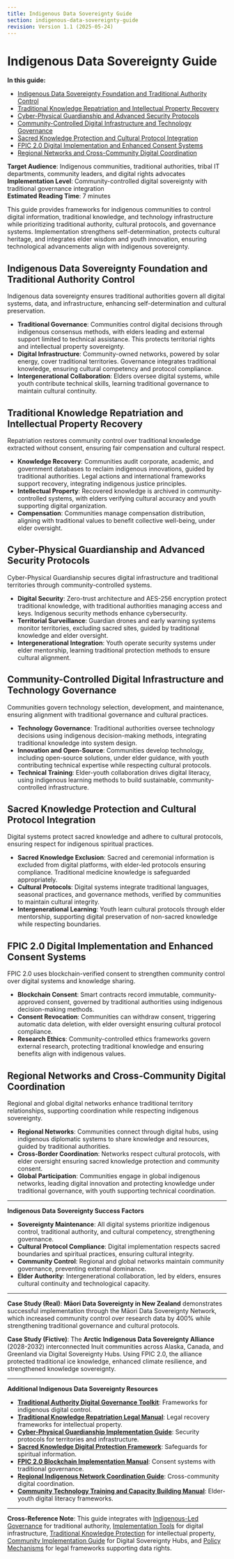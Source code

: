 ```yaml
---
title: Indigenous Data Sovereignty Guide
section: indigenous-data-sovereignty-guide
revision: Version 1.1 (2025-05-24)
---
```


# Indigenous Data Sovereignty Guide

**In this guide:**
- [Indigenous Data Sovereignty Foundation and Traditional Authority Control](#indigenous-data-sovereignty-foundation-traditional-authority)
- [Traditional Knowledge Repatriation and Intellectual Property Recovery](#traditional-knowledge-repatriation-intellectual-property-recovery)
- [Cyber-Physical Guardianship and Advanced Security Protocols](#cyber-physical-guardianship-advanced-security)
- [Community-Controlled Digital Infrastructure and Technology Governance](#community-controlled-digital-infrastructure-technology-governance)
- [Sacred Knowledge Protection and Cultural Protocol Integration](#sacred-knowledge-protection-cultural-protocol-integration)
- [FPIC 2.0 Digital Implementation and Enhanced Consent Systems](#fpic-2-digital-implementation-enhanced-consent)
- [Regional Networks and Cross-Community Digital Coordination](#regional-networks-cross-community-digital-coordination)

**Target Audience**: Indigenous communities, traditional authorities, tribal IT departments, community leaders, and digital rights advocates  
**Implementation Level**: Community-controlled digital sovereignty with traditional governance integration  
**Estimated Reading Time**: 7 minutes  

This guide provides frameworks for indigenous communities to control digital information, traditional knowledge, and technology infrastructure while prioritizing traditional authority, cultural protocols, and governance systems. Implementation strengthens self-determination, protects cultural heritage, and integrates elder wisdom and youth innovation, ensuring technological advancements align with indigenous sovereignty.

## <a id="indigenous-data-sovereignty-foundation-traditional-authority"></a>Indigenous Data Sovereignty Foundation and Traditional Authority Control

Indigenous data sovereignty ensures traditional authorities govern all digital systems, data, and infrastructure, enhancing self-determination and cultural preservation.

- **Traditional Governance**: Communities control digital decisions through indigenous consensus methods, with elders leading and external support limited to technical assistance. This protects territorial rights and intellectual property sovereignty.
- **Digital Infrastructure**: Community-owned networks, powered by solar energy, cover traditional territories. Governance integrates traditional knowledge, ensuring cultural competency and protocol compliance.
- **Intergenerational Collaboration**: Elders oversee digital systems, while youth contribute technical skills, learning traditional governance to maintain cultural continuity.

## <a id="traditional-knowledge-repatriation-intellectual-property-recovery"></a>Traditional Knowledge Repatriation and Intellectual Property Recovery

Repatriation restores community control over traditional knowledge extracted without consent, ensuring fair compensation and cultural respect.

- **Knowledge Recovery**: Communities audit corporate, academic, and government databases to reclaim indigenous innovations, guided by traditional authorities. Legal actions and international frameworks support recovery, integrating indigenous justice principles.
- **Intellectual Property**: Recovered knowledge is archived in community-controlled systems, with elders verifying cultural accuracy and youth supporting digital organization.
- **Compensation**: Communities manage compensation distribution, aligning with traditional values to benefit collective well-being, under elder oversight.

## <a id="cyber-physical-guardianship-advanced-security"></a>Cyber-Physical Guardianship and Advanced Security Protocols

Cyber-Physical Guardianship secures digital infrastructure and traditional territories through community-controlled systems.

- **Digital Security**: Zero-trust architecture and AES-256 encryption protect traditional knowledge, with traditional authorities managing access and keys. Indigenous security methods enhance cybersecurity.
- **Territorial Surveillance**: Guardian drones and early warning systems monitor territories, excluding sacred sites, guided by traditional knowledge and elder oversight.
- **Intergenerational Integration**: Youth operate security systems under elder mentorship, learning traditional protection methods to ensure cultural alignment.

## <a id="community-controlled-digital-infrastructure-technology-governance"></a>Community-Controlled Digital Infrastructure and Technology Governance

Communities govern technology selection, development, and maintenance, ensuring alignment with traditional governance and cultural practices.

- **Technology Governance**: Traditional authorities oversee technology decisions using indigenous decision-making methods, integrating traditional knowledge into system design.
- **Innovation and Open-Source**: Communities develop technology, including open-source solutions, under elder guidance, with youth contributing technical expertise while respecting cultural protocols.
- **Technical Training**: Elder-youth collaboration drives digital literacy, using indigenous learning methods to build sustainable, community-controlled infrastructure.

## <a id="sacred-knowledge-protection-cultural-protocol-integration"></a>Sacred Knowledge Protection and Cultural Protocol Integration

Digital systems protect sacred knowledge and adhere to cultural protocols, ensuring respect for indigenous spiritual practices.

- **Sacred Knowledge Exclusion**: Sacred and ceremonial information is excluded from digital platforms, with elder-led protocols ensuring compliance. Traditional medicine knowledge is safeguarded appropriately.
- **Cultural Protocols**: Digital systems integrate traditional languages, seasonal practices, and governance methods, verified by communities to maintain cultural integrity.
- **Intergenerational Learning**: Youth learn cultural protocols through elder mentorship, supporting digital preservation of non-sacred knowledge while respecting boundaries.

## <a id="fpic-2-digital-implementation-enhanced-consent"></a>FPIC 2.0 Digital Implementation and Enhanced Consent Systems

FPIC 2.0 uses blockchain-verified consent to strengthen community control over digital systems and knowledge sharing.

- **Blockchain Consent**: Smart contracts record immutable, community-approved consent, governed by traditional authorities using indigenous decision-making methods.
- **Consent Revocation**: Communities can withdraw consent, triggering automatic data deletion, with elder oversight ensuring cultural protocol compliance.
- **Research Ethics**: Community-controlled ethics frameworks govern external research, protecting traditional knowledge and ensuring benefits align with indigenous values.

## <a id="regional-networks-cross-community-digital-coordination"></a>Regional Networks and Cross-Community Digital Coordination

Regional and global digital networks enhance traditional territory relationships, supporting coordination while respecting indigenous sovereignty.

- **Regional Networks**: Communities connect through digital hubs, using indigenous diplomatic systems to share knowledge and resources, guided by traditional authorities.
- **Cross-Border Coordination**: Networks respect cultural protocols, with elder oversight ensuring sacred knowledge protection and community consent.
- **Global Participation**: Communities engage in global indigenous networks, leading digital innovation and protecting knowledge under traditional governance, with youth supporting technical coordination.

---

**Indigenous Data Sovereignty Success Factors**

- **Sovereignty Maintenance**: All digital systems prioritize indigenous control, traditional authority, and cultural competency, strengthening governance.
- **Cultural Protocol Compliance**: Digital implementation respects sacred boundaries and spiritual practices, ensuring cultural integrity.
- **Community Control**: Regional and global networks maintain community governance, preventing external dominance.
- **Elder Authority**: Intergenerational collaboration, led by elders, ensures cultural continuity and technological capacity.

---

**Case Study (Real)**: **Māori Data Sovereignty in New Zealand** demonstrates successful implementation through the Māori Data Sovereignty Network, which increased community control over research data by 400% while strengthening traditional governance and cultural protocols.

**Case Study (Fictive)**: The **Arctic Indigenous Data Sovereignty Alliance** (2028-2032) interconnected Inuit communities across Alaska, Canada, and Greenland via Digital Sovereignty Hubs. Using FPIC 2.0, the alliance protected traditional ice knowledge, enhanced climate resilience, and strengthened knowledge sovereignty.

---

**Additional Indigenous Data Sovereignty Resources**

- **[Traditional Authority Digital Governance Toolkit](/framework/tools/biodiversity/traditional-authority-digital-governance-toolkit-en.pdf)**: Frameworks for indigenous digital control.
- **[Traditional Knowledge Repatriation Legal Manual](/framework/tools/biodiversity/traditional-knowledge-repatriation-legal-manual-en.pdf)**: Legal recovery frameworks for intellectual property.
- **[Cyber-Physical Guardianship Implementation Guide](/framework/tools/biodiversity/cyber-physical-guardianship-guide-en.pdf)**: Security protocols for territories and infrastructure.
- **[Sacred Knowledge Digital Protection Framework](/framework/tools/biodiversity/sacred-knowledge-digital-protection-en.pdf)**: Safeguards for spiritual information.
- **[FPIC 2.0 Blockchain Implementation Manual](/framework/tools/biodiversity/fpic-2-blockchain-manual-en.pdf)**: Consent systems with traditional governance.
- **[Regional Indigenous Network Coordination Guide](/framework/tools/biodiversity/regional-indigenous-network-guide-en.pdf)**: Cross-community digital coordination.
- **[Community Technology Training and Capacity Building Manual](/framework/tools/biodiversity/community-tech-training-manual-en.pdf)**: Elder-youth digital literacy frameworks.

---

**Cross-Reference Note**: This guide integrates with [Indigenous-Led Governance](/framework/docs/implementation/biodiversity#03-core-pillars-indigenous) for traditional authority, [Implementation Tools](/framework/docs/implementation/biodiversity#12-implementation-tools) for digital infrastructure, [Traditional Knowledge Protection](/framework/docs/implementation/biodiversity#traditional-knowledge-protection-repatriation) for intellectual property, [Community Implementation Guide](/framework/tools/biodiversity/community-implementation-guide-en.pdf) for Digital Sovereignty Hubs, and [Policy Mechanisms](/framework/docs/implementation/biodiversity#05-policy-mechanisms) for legal frameworks supporting data rights.